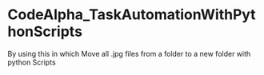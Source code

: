 # CodeAlpha_TaskAutomationWithPythonScripts
By using this in which Move all .jpg files from a folder to a new folder with python Scripts
